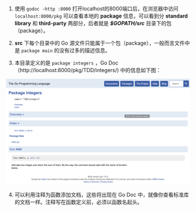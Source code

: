 1. 使用 `godoc -http :8000` 打开localhost的8000端口后，在浏览器中访问 `localhost:8000/pkg` 可以查看本地的 **package** 信息，可以看到分 **standard library** 和 **third-party** 两部分，后者就是 ***$GOPATH/src*** 目录下的包（package）。

2. **src** 下每个目录中的 Go 源文件只能属于一个包（package），一般而言文件中是 `package main` 的没有过多的描述信息。

3. 本目录定义的是 `package integers` ，Go Doc（http://localhost:8000/pkg/TDD/integers/) 中的信息如下图：

![godoc sceenshot](https://github.com/ZikeWang/TDD-go-codes/blob/master/pics/godoc_package_integers.png)

4. 可以利用注释为函数添加文档，这些将出现在 Go Doc 中，就像你查看标准库的文档一样。注释写在函数定义前，必须以函数名起头。